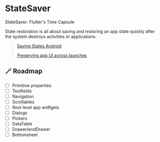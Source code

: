 # StateSaver

StateSaver: Flutter's Time Capsule

State restoration is all about saving and restoring an app state quickly after the system destroys activities or applications.

>
> [Saving States Android](https://developer.android.com/topic/libraries/architecture/saving-states)
>
> [Preserving app UI across launches](https://developer.apple.com/documentation/uikit/view_controllers/preserving_your_app_s_ui_across_launches)
>

## 🪄 Roadmap
- [ ] Primitive properties
- [ ] Textfields
- [ ] Navigation
- [ ] Scrollables
- [ ] Root level app widfgets
- [ ] Dialogs
- [ ] Pickers
- [ ] DataTable
- [ ] Drawer/endDrawer
- [ ] Bottomsheet
